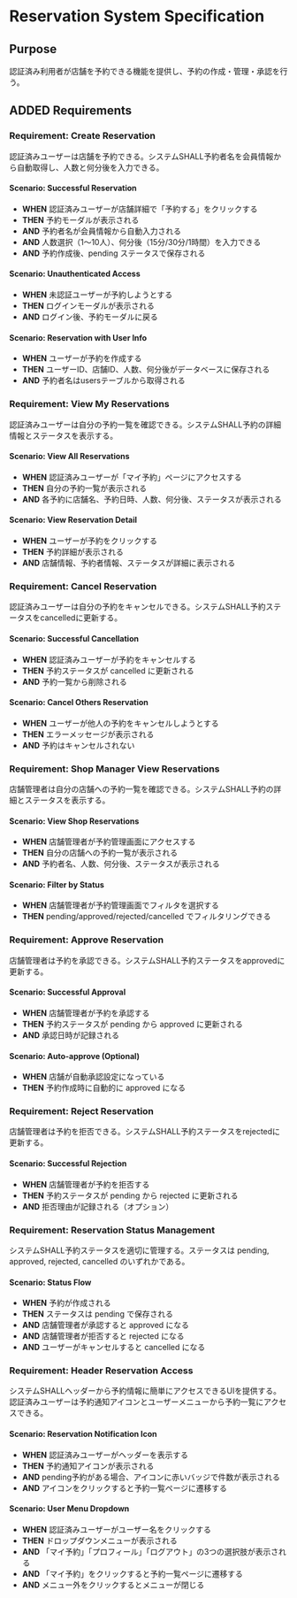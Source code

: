 # Reservation System Specification

## Purpose
認証済み利用者が店舗を予約できる機能を提供し、予約の作成・管理・承認を行う。

## ADDED Requirements

### Requirement: Create Reservation
認証済みユーザーは店舗を予約できる。システムSHALL予約者名を会員情報から自動取得し、人数と何分後を入力できる。

#### Scenario: Successful Reservation
- **WHEN** 認証済みユーザーが店舗詳細で「予約する」をクリックする
- **THEN** 予約モーダルが表示される
- **AND** 予約者名が会員情報から自動入力される
- **AND** 人数選択（1〜10人）、何分後（15分/30分/1時間）を入力できる
- **AND** 予約作成後、pending ステータスで保存される

#### Scenario: Unauthenticated Access
- **WHEN** 未認証ユーザーが予約しようとする
- **THEN** ログインモーダルが表示される
- **AND** ログイン後、予約モーダルに戻る

#### Scenario: Reservation with User Info
- **WHEN** ユーザーが予約を作成する
- **THEN** ユーザーID、店舗ID、人数、何分後がデータベースに保存される
- **AND** 予約者名はusersテーブルから取得される

### Requirement: View My Reservations
認証済みユーザーは自分の予約一覧を確認できる。システムSHALL予約の詳細情報とステータスを表示する。

#### Scenario: View All Reservations
- **WHEN** 認証済みユーザーが「マイ予約」ページにアクセスする
- **THEN** 自分の予約一覧が表示される
- **AND** 各予約に店舗名、予約日時、人数、何分後、ステータスが表示される

#### Scenario: View Reservation Detail
- **WHEN** ユーザーが予約をクリックする
- **THEN** 予約詳細が表示される
- **AND** 店舗情報、予約者情報、ステータスが詳細に表示される

### Requirement: Cancel Reservation
認証済みユーザーは自分の予約をキャンセルできる。システムSHALL予約ステータスをcancelledに更新する。

#### Scenario: Successful Cancellation
- **WHEN** 認証済みユーザーが予約をキャンセルする
- **THEN** 予約ステータスが cancelled に更新される
- **AND** 予約一覧から削除される

#### Scenario: Cancel Others Reservation
- **WHEN** ユーザーが他人の予約をキャンセルしようとする
- **THEN** エラーメッセージが表示される
- **AND** 予約はキャンセルされない

### Requirement: Shop Manager View Reservations
店舗管理者は自分の店舗への予約一覧を確認できる。システムSHALL予約の詳細とステータスを表示する。

#### Scenario: View Shop Reservations
- **WHEN** 店舗管理者が予約管理画面にアクセスする
- **THEN** 自分の店舗への予約一覧が表示される
- **AND** 予約者名、人数、何分後、ステータスが表示される

#### Scenario: Filter by Status
- **WHEN** 店舗管理者が予約管理画面でフィルタを選択する
- **THEN** pending/approved/rejected/cancelled でフィルタリングできる

### Requirement: Approve Reservation
店舗管理者は予約を承認できる。システムSHALL予約ステータスをapprovedに更新する。

#### Scenario: Successful Approval
- **WHEN** 店舗管理者が予約を承認する
- **THEN** 予約ステータスが pending から approved に更新される
- **AND** 承認日時が記録される

#### Scenario: Auto-approve (Optional)
- **WHEN** 店舗が自動承認設定になっている
- **THEN** 予約作成時に自動的に approved になる

### Requirement: Reject Reservation
店舗管理者は予約を拒否できる。システムSHALL予約ステータスをrejectedに更新する。

#### Scenario: Successful Rejection
- **WHEN** 店舗管理者が予約を拒否する
- **THEN** 予約ステータスが pending から rejected に更新される
- **AND** 拒否理由が記録される（オプション）

### Requirement: Reservation Status Management
システムSHALL予約ステータスを適切に管理する。ステータスは pending, approved, rejected, cancelled のいずれかである。

#### Scenario: Status Flow
- **WHEN** 予約が作成される
- **THEN** ステータスは pending で保存される
- **AND** 店舗管理者が承認すると approved になる
- **AND** 店舗管理者が拒否すると rejected になる
- **AND** ユーザーがキャンセルすると cancelled になる

### Requirement: Header Reservation Access
システムSHALLヘッダーから予約情報に簡単にアクセスできるUIを提供する。認証済みユーザーは予約通知アイコンとユーザーメニューから予約一覧にアクセスできる。

#### Scenario: Reservation Notification Icon
- **WHEN** 認証済みユーザーがヘッダーを表示する
- **THEN** 予約通知アイコンが表示される
- **AND** pending予約がある場合、アイコンに赤いバッジで件数が表示される
- **AND** アイコンをクリックすると予約一覧ページに遷移する

#### Scenario: User Menu Dropdown
- **WHEN** 認証済みユーザーがユーザー名をクリックする
- **THEN** ドロップダウンメニューが表示される
- **AND** 「マイ予約」「プロフィール」「ログアウト」の3つの選択肢が表示される
- **AND** 「マイ予約」をクリックすると予約一覧ページに遷移する
- **AND** メニュー外をクリックするとメニューが閉じる
